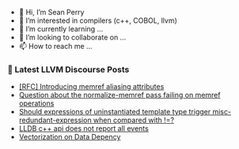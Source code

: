 - 👋 Hi, I’m Sean Perry
- 👀 I’m interested in compilers (c++, COBOL, llvm)
- 🌱 I’m currently learning ...
- 💞️ I’m looking to collaborate on ...
- 📫 How to reach me ...

<!---
s66perry/s66perry is a ✨ special ✨ repository because its `README.md` (this file) appears on your GitHub profile.
You can click the Preview link to take a look at your changes.
--->
### 📕 Latest LLVM Discourse Posts

<!-- DISCOURSE-LLVM:START -->
- [[RFC] Introducing memref aliasing attributes](https://discourse.llvm.org/t/rfc-introducing-memref-aliasing-attributes/88049#post_13)
- [Question about the normalize-memref pass failing on memref operations](https://discourse.llvm.org/t/question-about-the-normalize-memref-pass-failing-on-memref-operations/88089#post_4)
- [Should expressions of uninstantiated template type trigger misc-redundant-expression when compared with !=?](https://discourse.llvm.org/t/should-expressions-of-uninstantiated-template-type-trigger-misc-redundant-expression-when-compared-with/88072#post_3)
- [LLDB c++ api does not report all events](https://discourse.llvm.org/t/lldb-c-api-does-not-report-all-events/88058#post_3)
- [Vectorization on Data Depency](https://discourse.llvm.org/t/vectorization-on-data-depency/88099#post_2)
<!-- DISCOURSE-LLVM:END -->
